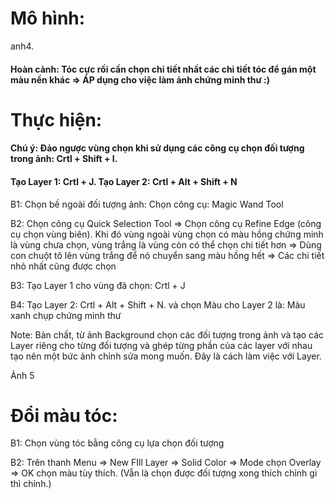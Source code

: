 # Mô hình:

anh4.

#### Hoàn cảnh: Tóc cực rối cần chọn chi tiết nhất các chi tiết tóc để gán một màu nền khác => ÁP dụng cho việc làm ảnh chứng minh thư :)

# Thực hiện: 

#### Chú ý: Đảo ngược vùng chọn khi sử dụng các công cụ chọn đối tượng trong ảnh: Crtl + Shift + I. 
#### Tạo Layer 1: Crtl + J. Tạo Layer 2: Crtl + Alt + Shift + N

B1: Chọn bề ngoài đối tượng ảnh: Chọn công cụ: Magic Wand Tool

B2: Chọn công cụ Quick Selection Tool => Chọn công cụ Refine Edge (công cụ chọn vùng biên). Khi đó vùng ngoài vùng chọn có màu hồng chứng minh là vùng chưa chọn, vùng trắng là vùng còn có thể chọn chi tiết hơn => Dùng con chuột tô lên vùng trắng để nó chuyển sang màu hồng hết => Các chi tiết nhỏ nhất cũng được chọn

B3: Tạo Layer 1 cho vùng đã chọn: Crtl + J

B4: Tạo Layer 2: Crtl + Alt + Shift + N. và chọn Màu cho Layer 2 là: Màu xanh chụp chứng minh thư

Note: Bản chất, từ ảnh Background chọn các đối tượng trong ảnh và tạo các Layer riêng cho từng đối tượng và ghép từng phần của các layer với nhau tạo nên một bức ảnh chỉnh sửa mong muốn. Đây là cách làm việc với Layer. 

Ảnh 5

# Đổi màu tóc:

B1: Chọn vùng tóc bằng công cụ lựa chọn đối tượng

B2: Trên thanh Menu => New FIll Layer => Solid Color => Mode chọn Overlay => OK chọn màu tùy thích.
(Vẫn là chọn được đối tượng xong thích chỉnh gì thì chỉnh.)

